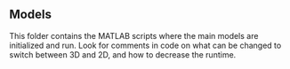 ## Models
This folder contains the MATLAB scripts where the main models are initialized and run. Look for comments in code on what can be changed to switch between 3D and 2D, and how to decrease the runtime.
